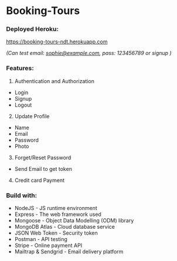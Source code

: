 # Booking-Tours 

### Deployed Heroku:
  https://booking-tours-ndt.herokuapp.com
  
  *(Can test email: sophie@example.com, pass: 123456789 or signup
  )*

### Features:
1) Authentication and Authorization
  - Login
  - Signup
  - Logout
2) Update Profile
  - Name
  - Email
  - Password
  - Photo
3) Forget/Reset Password
  - Send Email to get token
4) Credit card Payment

### Build with:
- NodeJS - JS runtime environment
- Express - The web framework used
- Mongoose - Object Data Modelling (ODM) library
- MongoDB Atlas - Cloud database service
- JSON Web Token - Security token
- Postman - API testing
- Stripe - Online payment API
- Mailtrap & Sendgrid - Email delivery platform
